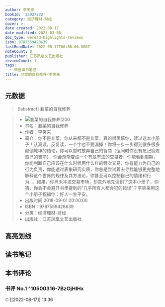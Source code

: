```yaml
---
author: 李笑来
bookId: '23027232'
category: 经济理财-财经
cover: >-
date created: 2022-08-17
date modified: 2023-03-08
doc_type: weread-highlights-reviews
isbn: 9787559428639
lastReadDate: 2022-08-17T00:00:00.000Z
noteCount: 0
publisher: 江苏凤凰文艺出版社
reviewCount: 1
tags:
  - 微信读书笔记
title: 韭菜的自我修养-李笑来
---
```


## 元数据

>[!abstract] 韭菜的自我修养

> - ![韭菜的自我修养|200](https://wfqqreader-1252317822.image.myqcloud.com/cover/232/23027232/t7_23027232.jpg)
> - 书名：韭菜的自我修养
> - 作者：李笑来
> - 简介：你不是韭菜，你从来都不是韭菜。真的很羡慕你，读过这本小册子！认真读，反复读，一个字也不要漏掉！你将一步一步得到很多很多颠倒乾坤的结论，你可以暂时放弃自己的智商（但同时你没有忘记锻炼自己的智商），你会渐渐变成一个有章有法的交易者，你能看到周期，你能判断自己应该在什么时候用什么样的频次交易，你有能力为自己的行为负责，你能透过表象研究实质，你总是尝试着去寻找能够更完整地解释这个世界的规律及其方法论，你甚至可以控制自己的情绪和行为……如果，你尚未冲进交易市场，却意外地先读到了这本小册子，你猜，你会不会避开书里提到的“几乎所有人都会犯的错误”？李笑来用这个小册子祝福你：好人一生平安。
> - 出版时间 2018-09-01 00:00:00
> - ISBN：9787559428639
> - 分类：经济理财-财经
> - 出版社：江苏凤凰文艺出版社

## 高亮划线

## 读书笔记

## 本书评论

### 书评 No.1 ^10500316-7BzOjHlHx

⏱ [[2022-08-17]] 13:36
